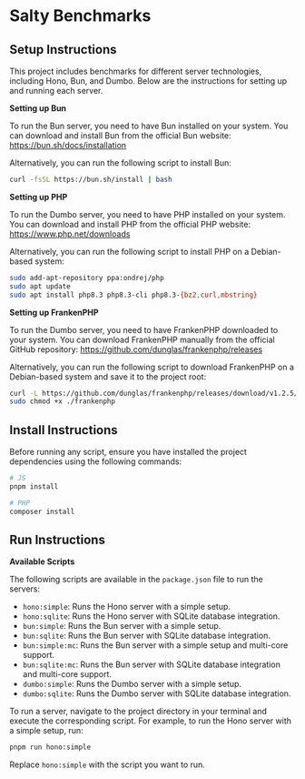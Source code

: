 # Salty Benchmarks


## Setup Instructions

This project includes benchmarks for different server technologies, including Hono, Bun, and Dumbo. Below are the instructions for setting up and running each server.

**Setting up Bun**

To run the Bun server, you need to have Bun installed on your system. You can download and install Bun from the official Bun website: https://bun.sh/docs/installation

Alternatively, you can run the following script to install Bun:

```bash
curl -fsSL https://bun.sh/install | bash
```

**Setting up PHP**

To run the Dumbo server, you need to have PHP installed on your system. You can download and install PHP from the official PHP website: https://www.php.net/downloads

Alternatively, you can run the following script to install PHP on a Debian-based system:

```bash
sudo add-apt-repository ppa:ondrej/php
sudo apt update
sudo apt install php8.3 php8.3-cli php8.3-{bz2,curl,mbstring}
```

**Setting up FrankenPHP**

To run the Dumbo server, you need to have FrankenPHP downloaded to your system. You can download FrankenPHP manually from the official GitHub repository: https://github.com/dunglas/frankenphp/releases

Alternatively, you can run the following script to download FrankenPHP on a Debian-based system and save it to the project root:

```bash
curl -L https://github.com/dunglas/frankenphp/releases/download/v1.2.5/frankenphp-linux-x86_64 -o frankenphp
sudo chmod +x ./frankenphp
```

## Install Instructions

Before running any script, ensure you have installed the project dependencies using the following commands:

```bash
# JS
pnpm install

# PHP
composer install
```

## Run Instructions

**Available Scripts**

The following scripts are available in the `package.json` file to run the servers:

* `hono:simple`: Runs the Hono server with a simple setup.
* `hono:sqlite`: Runs the Hono server with SQLite database integration.
* `bun:simple`: Runs the Bun server with a simple setup.
* `bun:sqlite`: Runs the Bun server with SQLite database integration.
* `bun:simple:mc`: Runs the Bun server with a simple setup and multi-core support.
* `bun:sqlite:mc`: Runs the Bun server with SQLite database integration and multi-core support.
* `dumbo:simple`: Runs the Dumbo server with a simple setup.
* `dumbo:sqlite`: Runs the Dumbo server with SQLite database integration.

To run a server, navigate to the project directory in your terminal and execute the corresponding script. For example, to run the Hono server with a simple setup, run:

```bash
pnpm run hono:simple
```

Replace `hono:simple` with the script you want to run.
